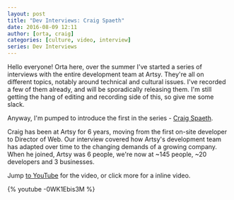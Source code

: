 ```yaml
---
layout: post
title: "Dev Interviews: Craig Spaeth"
date: 2016-08-09 12:11
author: [orta, craig]
categories: [culture, video, interview]
series: Dev Interviews
---
```


Hello everyone! Orta here, over the summer I've started a series of interviews with the entire development team at Artsy. They're all on different topics, notably around technical and cultural issues. I've recorded a few of them already, and will be sporadically releasing them. I'm still getting the hang of editing and recording side of this, so give me some slack.    

Anyway, I'm pumped to introduce the first in the series - [Craig Spaeth](http://craigspaeth.com/). 

Craig has been at Artsy for 6 years, moving from the first on-site developer to Director of Web. Our interview covered how Artsy's development team has adapted over time to the changing demands of a growing company. When he joined, Artsy was 6 people, we're now at ~145 people, ~20 developers and 3 businesses.

Jump [to YouTube](https://www.youtube.com/watch?v=-0WK1Ebis3M) for the video, or click more for a inline video.

<!-- more -->

{% youtube -0WK1Ebis3M %}
